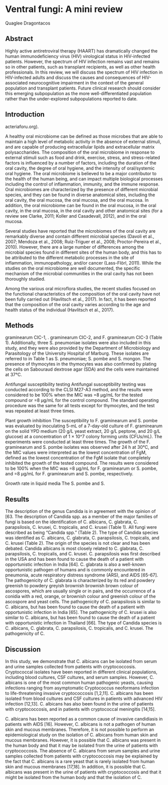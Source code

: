 # Ventral fungi: A mini review
Quaglee Dragontacos


## Abstract
Highly active antiretroviral therapy (HAART) has dramatically changed the human immunodeficiency virus (HIV) virological status in HIV-infected patients. However, the spectrum of HIV infection remains vast and remains so in other patients, such as transplant recipients, as well as other health professionals. In this review, we will discuss the spectrum of HIV infection in HIV-infected adults and discuss the causes and consequences of HIV-associated neurocognitive impairment in the context of the general population and transplant patients. Future clinical research should consider this emerging subpopulation as the more well-differentiated population rather than the under-explored subpopulations reported to date.


## Introduction
acteriaforu.org).

A healthy oral microbiome can be defined as those microbes that are able to maintain a high level of metabolic activity in the absence of external stimuli, and are capable of producing extracellular lipids and extracellular matrix polysaccharides. The composition of the oral microbiome in response to external stimuli such as food and drink, exercise, stress, and stress-related factors is influenced by a number of factors, including the duration of the oral cavity, the degree of oral hygiene, and the intensity of oral/systemic oral hygiene. The oral microbiome is believed to be a major contributor to the health of the human being, and can impact multiple biological processes including the control of inflammation, immunity, and the immune response. Oral microbiomes are characterized by the presence of different microbial species, and they can be found in diverse anatomical sites, including the oral cavity, the oral mucosa, the oral mucosa, and the oral mucosa. In addition, the oral microbiome can be found in the oral mucosa, in the oral cavity, in the oral mucosa, in the oral cavity and other anatomical sites (for a review see Clarke, 2011; Koller and Casadevall, 2012), and in the oral mucosa.

Several studies have reported that the microbiomes of the oral cavity are remarkably diverse and contain different microbial species (Davoli et al., 2007; Mendoza et al., 2008; Ruiz-Triguer et al., 2008; Proctor-Pereira et al., 2010). However, there are a large number of differences among the microbial species found in different sites of the human body, and this has to be attributed to the different metabolic processes in the site of inflammation, immunopathology, and/or cancer (Lass-Flörl, 2011). While the studies on the oral microbiome are well documented, the specific mechanism of the microbial communities in the oral cavity has not been thoroughly studied.

Among the various oral microflora studies, the recent studies focused on the functional characteristics of the composition of the oral cavity have not been fully carried out (Havlitsch et al., 2017). In fact, it has been reported that the composition of the oral cavity varies according to the age and health status of the individual (Havlitsch et al., 2017).


## Methods
graminearum CIC-1, . graminearum CIC-2, and F. graminearum CIC-3 (Table 1). Additionally, three S. pneumoniae isolates were also included in this study, and they were also provided by the Department of Microbiology and Parasitology of the University Hospital of Marburg. These isolates are referred to in Table 1 as S. pneumoniae; S. pombe and S. mongon. The presence of thymocytes in the thymocytes was also confirmed by plating the cells on Sabouraud dextrose agar (SDA) and the cells were maintained at 37°C.

Antifungal susceptibility testing
Antifungal susceptibility testing was conducted according to the CLSI M27-A3 method, and the results were considered to be 100% when the MIC was =8 µg/mL for the tested compound or =8 µg/mL for the control compound. The standard operating procedure was the same for all tests except for thymocytes, and the test was repeated at least three times.

Plant growth inhibition
The susceptibility to F. graminearum and S. pombe was evaluated by inoculating 5-mL of a 7-day-old culture of F. graminearum on the solid YPD medium (20 g/L yeast extract, 20 g/L peptone, and 20 g/L glucose) at a concentration of 1 × 10^7 colony forming units (CFUs/mL). The experiments were conducted at least three times. The growth of the F. graminearum and S. pombe isolates was observed after 24 h at 30°C, and the MIC values were interpreted as the lowest concentration of FgM, defined as the lowest concentration of the FgM isolate that completely inhibited the growth of the tested compound. The results were considered to be 100% when the MIC was =8 µg/mL for F. graminearum or S. pombe, and =8 µg/mL for F. graminearum and S. pombe, respectively.

Growth rate in liquid media
The S. pombe and S.


## Results
The description of the genus Candida is in agreement with the opinion of [63. The description of Candida spp. as a member of the major families of fungi is based on the identification of C. albicans, C. glabrata, C. parapsilosis, C. krusei, C. tropicalis, and C. krusei (Table 1). All fungi were described as being “Candida spp.” (Table 2). The type of Candida species was identified as C. albicans, C. glabrata, C. parapsilosis, C. tropicalis, and C. krusei (Table 2). The origin of the species is not clear and has been debated. Candida albicans is most closely related to C. glabrata, C. parapsilosis, C. tropicalis, and C. krusei. C. parapsilosis was first described in the USA and has been found to cause the death of a patient with opportunistic infection in India [64]. C. glabrata is also a well-known opportunistic pathogen of humans and is commonly encountered in pneumonia, acute respiratory distress syndrome (ARS), and AIDS [65-67]. The pathogenicity of C. glabrata is characterized by its red and powdery greenish to powdery greyish brownish brownish brown colour of ascospores, which are usually single or in pairs, and the occurrence of a conidia with a red, orange, or brownish colour and greenish colour of the ascospore and yeast cells. The pathogenicity of C. parapsilosis is similar to C. albicans, but has been found to cause the death of a patient with opportunistic infection in India [65]. The pathogenicity of C. krusei is also similar to C. albicans, but has been found to cause the death of a patient with opportunistic infection in Thailand [66]. The type of Candida species is C. albicans, C. glabrata, C. parapsilosis, C. tropicalis, and C. krusei. The pathogenicity of C.


## Discussion
In this study, we demonstrate that C. albicans can be isolated from serum and urine samples collected from patients with cryptococcosis. Cryptococcal isolates have been reported in different clinical populations, including blood cultures, CSF cultures, and serum samples. However, C. albicans is one of the most common human pathogenic yeasts, causing infections ranging from asymptomatic Cryptococcus neoformans infection to life-threatening invasive cryptococcosis [1,2,11]. C. albicans has been isolated from blood cultures and CSF cultures in patients with advanced HIV infection [12,13]. C. albicans has also been found in the urine of patients with cryptococcosis, and in patients with cryptococcal meningitis [14,15].

C. albicans has been reported as a common cause of invasive candidiasis in patients with AIDS [16]. However, C. albicans is not a pathogen of human skin and mucous membranes. Therefore, it is not possible to perform an epidemiological study on the isolation of C. albicans from human skin and mucous membranes. However, it is possible that C. albicans was present in the human body and that it may be isolated from the urine of patients with cryptococcosis. The absence of C. albicans from serum samples and urine samples collected from patients with cryptococcosis may be explained by the fact that C. albicans is a rare yeast that is rarely isolated from human skin and mucous membranes [17,18]. In addition, it is possible that C. albicans was present in the urine of patients with cryptococcosis and that it might be isolated from the human body and that the isolation of C.
